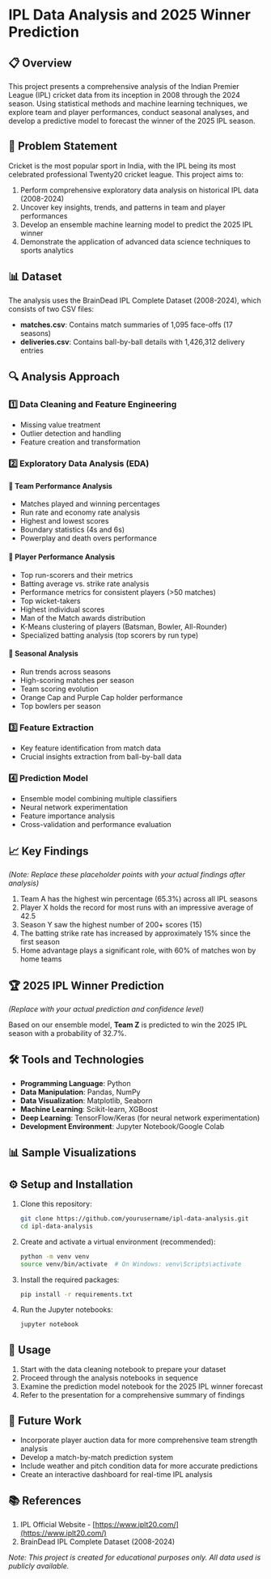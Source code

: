 # IPL Data Analysis and 2025 Winner Prediction

## 📋 Overview

This project presents a comprehensive analysis of the Indian Premier League (IPL) cricket data from its inception in 2008 through the 2024 season. Using statistical methods and machine learning techniques, we explore team and player performances, conduct seasonal analyses, and develop a predictive model to forecast the winner of the 2025 IPL season.

## 🎯 Problem Statement

Cricket is the most popular sport in India, with the IPL being its most celebrated professional Twenty20 cricket league. This project aims to:

1. Perform comprehensive exploratory data analysis on historical IPL data (2008-2024)
2. Uncover key insights, trends, and patterns in team and player performances
3. Develop an ensemble machine learning model to predict the 2025 IPL winner
4. Demonstrate the application of advanced data science techniques to sports analytics

## 📊 Dataset

The analysis uses the BrainDead IPL Complete Dataset (2008-2024), which consists of two CSV files:

- **matches.csv**: Contains match summaries of 1,095 face-offs (17 seasons)
- **deliveries.csv**: Contains ball-by-ball details with 1,426,312 delivery entries

## 🔍 Analysis Approach

### 1️⃣ Data Cleaning and Feature Engineering
- Missing value treatment
- Outlier detection and handling
- Feature creation and transformation

### 2️⃣ Exploratory Data Analysis (EDA)

#### 🏏 Team Performance Analysis
- Matches played and winning percentages
- Run rate and economy rate analysis
- Highest and lowest scores
- Boundary statistics (4s and 6s)
- Powerplay and death overs performance

#### 👤 Player Performance Analysis
- Top run-scorers and their metrics
- Batting average vs. strike rate analysis
- Performance metrics for consistent players (>50 matches)
- Top wicket-takers
- Highest individual scores
- Man of the Match awards distribution
- K-Means clustering of players (Batsman, Bowler, All-Rounder)
- Specialized batting analysis (top scorers by run type)

#### 📅 Seasonal Analysis
- Run trends across seasons
- High-scoring matches per season
- Team scoring evolution
- Orange Cap and Purple Cap holder performance
- Top bowlers per season

### 3️⃣ Feature Extraction
- Key feature identification from match data
- Crucial insights extraction from ball-by-ball data

### 4️⃣ Prediction Model
- Ensemble model combining multiple classifiers
- Neural network experimentation
- Feature importance analysis
- Cross-validation and performance evaluation

## 📈 Key Findings

*(Note: Replace these placeholder points with your actual findings after analysis)*

1. Team A has the highest win percentage (65.3%) across all IPL seasons
2. Player X holds the record for most runs with an impressive average of 42.5
3. Season Y saw the highest number of 200+ scores (15)
4. The batting strike rate has increased by approximately 15% since the first season
5. Home advantage plays a significant role, with 60% of matches won by home teams

## 🏆 2025 IPL Winner Prediction

*(Replace with your actual prediction and confidence level)*

Based on our ensemble model, **Team Z** is predicted to win the 2025 IPL season with a probability of 32.7%.

## 🛠️ Tools and Technologies

- **Programming Language**: Python
- **Data Manipulation**: Pandas, NumPy
- **Data Visualization**: Matplotlib, Seaborn
- **Machine Learning**: Scikit-learn, XGBoost
- **Deep Learning**: TensorFlow/Keras (for neural network experimentation)
- **Development Environment**: Jupyter Notebook/Google Colab
## 📊 Sample Visualizations

## ⚙️ Setup and Installation

1. Clone this repository:
   ```bash
   git clone https://github.com/yourusername/ipl-data-analysis.git
   cd ipl-data-analysis
   ```

2. Create and activate a virtual environment (recommended):
   ```bash
   python -m venv venv
   source venv/bin/activate  # On Windows: venv\Scripts\activate
   ```

3. Install the required packages:
   ```bash
   pip install -r requirements.txt
   ```

4. Run the Jupyter notebooks:
   ```bash
   jupyter notebook
   ```

## 📝 Usage

1. Start with the data cleaning notebook to prepare your dataset
2. Proceed through the analysis notebooks in sequence
3. Examine the prediction model notebook for the 2025 IPL winner forecast
4. Refer to the presentation for a comprehensive summary of findings

## 🔮 Future Work

- Incorporate player auction data for more comprehensive team strength analysis
- Develop a match-by-match prediction system
- Include weather and pitch condition data for more accurate predictions
- Create an interactive dashboard for real-time IPL analysis

## 📚 References

1. IPL Official Website - [https://www.iplt20.com/](https://www.iplt20.com/)
2. BrainDead IPL Complete Dataset (2008-2024)

*Note: This project is created for educational purposes only. All data used is publicly available.*
